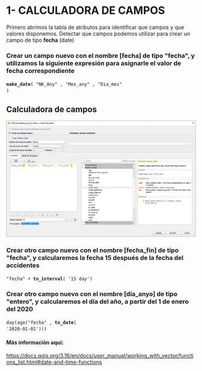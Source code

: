# 1- CALCULADORA DE CAMPOS
Primero abrimos la tabla de atributos para identificar que campos y que valores disponemos.
Detectar que campos podemos utilizar para crear un campo de tipo **fecha** (date)

### Crear un campo nuevo con el nombre [fecha] de tipo "fecha", y utilizamos la siguiente expresión para asignarle el valor de fecha correspondiente
<code>**make_date**(  "NK_Any" , "Mes_any" , "Dia_mes" )</code>

## Calculadora de campos
![Calcular fecha](./Imagenes/calculadora_campos_fecha.png)

### Crear otro campo nuevo con el nombre [fecha_fin] de tipo "fecha", y calcularemos la fecha 15 después de la fecha del accidentes
<code>"fecha" +  **to_interval**( '15 day')</code>

### Crear otro campo nuevo con el nombre [dia_anyo] de tipo "entero", y calcularemos el día del año, a partir del 1 de enero del 2020
<code>day(age("fecha" ,  **to_date**( '2020-01-01')))</code>


#### Más información aquí:
https://docs.qgis.org/3.16/en/docs/user_manual/working_with_vector/functions_list.html#date-and-time-functions
